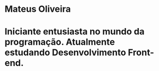 ﻿# Mateus Oliveira

# Iniciante entusiasta no mundo da programação. Atualmente estudando Desenvolvimento Front-end.
